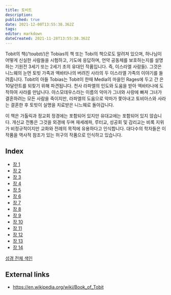 ```yaml
---
title: 토비트
description: 
published: true
date: 2021-12-08T13:55:38.362Z
tags: 
editor: markdown
dateCreated: 2021-11-28T13:55:38.362Z
---
```


Tobit의 책(/ˈtoʊbɪt/)은 Tobias의 책 또는 Tobi의 책으로도 알려져 있으며, 하나님이 어떻게 신실한 사람들을 시험하고, 기도에 응답하며, 언약 공동체를 보호하는지를 설명하는 기원전 3세기 또는 2세기 초의 유대인 작품입니다. 즉, 이스라엘 사람들). 그것은 니느웨의 눈먼 토빗 가족과 엑바타나의 버려진 사라의 두 이스라엘 가족의 이야기를 들려줍니다. Tobit의 아들 Tobias는 Tobit이 한때 Media의 마을인 Rages에 두고 간 은 10달란트를 되찾기 위해 파견됩니다. 천사 라파엘의 인도와 도움을 받아 엑바타나에 도착하여 사라를 만납니다. 아스모데우스라는 이름의 악마가 그녀와 사랑에 빠져 그녀가 결혼하려는 모든 사람을 죽이지만, 라파엘의 도움으로 악마가 쫓아내고 토비아스와 사라는 결혼한 후 토빗이 실명을 치료받은 니느웨로 돌아갑니다.

이 책은 가톨릭과 정교회 정경에는 포함되어 있지만 유대교에는 포함되어 있지 않습니다. 개신교 전통은 그것을 외경에 두며 재세례파, 루터교, 성공회 및 감리교는 비록 지위가 비정규적이지만 교화와 전례의 목적에 유용하다고 인식합니다. 대다수의 학자들은 이 작품을 역사적 참조가 있는 허구의 작품으로 인식하고 있습니다. 

## Index

- [장 1](/ko/Bible/Tobit/1)
- [장 2](/ko/Bible/Tobit/2)
- [장 3](/ko/Bible/Tobit/3)
- [장 4](/ko/Bible/Tobit/4)
- [장 5](/ko/Bible/Tobit/5)
- [장 6](/ko/Bible/Tobit/6)
- [장 7](/ko/Bible/Tobit/7)
- [장 8](/ko/Bible/Tobit/8)
- [장 9](/ko/Bible/Tobit/9)
- [장 10](/ko/Bible/Tobit/10)
- [장 11](/ko/Bible/Tobit/11)
- [장 12](/ko/Bible/Tobit/12)
- [장 13](/ko/Bible/Tobit/13)
- [장 14](/ko/Bible/Tobit/14)



[성경 전체 색인](/ko/index/bible)


## External links

- https://en.wikipedia.org/wiki/Book_of_Tobit